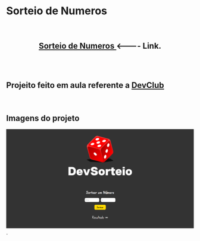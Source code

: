 <h1>Sorteio de Numeros</h1>
<br>
<center><h2> <a href="https://alissonclaro.github.io/Radom/" target="_blank"> Sorteio de Numeros </a>  <---- Link.</h2>  </center>
<br>
<br>
<h2>Projeito feito em aula referente a <a href="https://aulas.devclub.com.br">DevClub</a></h2>
<br>
<h2>Imagens do projeto</h2>
<img src="source/Tela.png">
<br>
.
